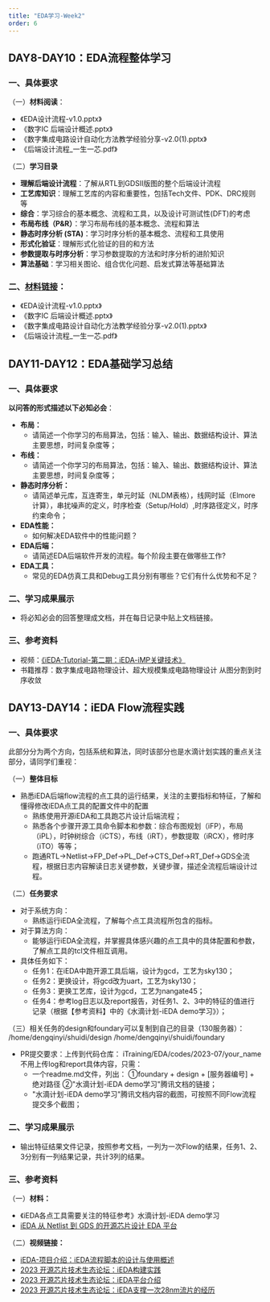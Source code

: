 ```yaml
---
title: "EDA学习-Week2"
order: 6
---
```


## DAY8-DAY10：EDA流程整体学习

### 一、具体要求

（一）**材料阅读**：
   - 《EDA设计流程-v1.0.pptx》
   - 《数字IC 后端设计概述.pptx》
   - 《数字集成电路设计自动化方法教学经验分享-v2.0(1).pptx》
   - 《后端设计流程_一生一芯.pdf》

（二）**学习目录**
   - **理解后端设计流程**：了解从RTL到GDSII版图的整个后端设计流程
   -  **工艺库知识**：理解工艺库的内容和重要性，包括Tech文件、PDK、DRC规则等
   - **综合**：学习综合的基本概念、流程和工具，以及设计可测试性(DFT)的考虑
   - **布局布线（P&R）**：学习布局布线的基本概念、流程和算法
   - **静态时序分析 (STA)**：学习时序分析的基本概念、流程和工具使用
   - **形式化验证**：理解形式化验证的目的和方法
   - **参数提取与时序分析**：学习参数提取的方法和时序分析的进阶知识
   - **算法基础**：学习相关图论、组合优化问题、启发式算法等基础算法


### 二、[材料链接](https://gitee.com/oscc-project/iTraining/tree/master/EDA/ppt)：
   - 《EDA设计流程-v1.0.pptx》
   - 《数字IC 后端设计概述.pptx》
   - 《数字集成电路设计自动化方法教学经验分享-v2.0(1).pptx》
   - 《后端设计流程_一生一芯.pdf》




## DAY11-DAY12：EDA基础学习总结

### 一、具体要求

   **以问答的形式描述以下必知必会**：
   - **布局：**
     - 请简述一个你学习的布局算法，包括：输入、输出、数据结构设计、算法主要思想，时间复杂度等；
   - **布线：**
     - 请简述一个你学习的布局算法，包括：输入、输出、数据结构设计、算法主要思想，时间复杂度等；
   - **静态时序分析：**
     - 请简述单元库，互连寄生，单元时延（NLDM表格），线网时延（Elmore计算），串扰噪声的定义，时序检查（Setup/Hold）,时序路径定义，时序约束命令； 
   - **EDA性能：**
     - 如何解决EDA软件中的性能问题？ 
   - **EDA后端：**
     - 请简述EDA后端软件开发的流程。每个阶段主要在做哪些工作? 
   - **EDA工具：**
     - 常见的EDA仿真工具和Debug工具分别有哪些？它们有什么优势和不足？

### 二、学习成果展示
   - 将必知必会的回答整理成文档，并在每日记录中贴上文档链接。

### 三、参考资料

- 视频：[《iEDA-Tutorial-第二期：iEDA-iMP关键技术》](https://www.bilibili.com/video/BV1GV41157js)
- 书籍推荐：数字集成电路物理设计、超大规模集成电路物理设计 从图分割到时序收敛



## DAY13-DAY14：iEDA Flow流程实践

### 一、具体要求

此部分分为两个方向，包括系统和算法，同时该部分也是水滴计划实践的重点关注部分，请同学们重视：

（一）**整体目标**
- 熟悉iEDA后端flow流程的点工具的运行结果，关注的主要指标和特征，了解和懂得修改iEDA点工具的配置文件中的配置
  - 熟练使用开源iEDA和工具跑芯片设计后端流程；
  - 熟悉各个步骤开源工具命令脚本和参数：综合布图规划（iFP），布局（iPL），时钟树综合（iCTS），布线（iRT），参数提取（iRCX），修时序（iTO）等等； 
  - 跑通RTL->Netlist->FP_Def->PL_Def->CTS_Def->RT_Def->GDS全流程，根据日志内容解读日志关键参数，关键步骤，描述全流程后端设计过程。

（二）**任务要求**
- 对于系统方向：
   - 熟练运行iEDA全流程，了解每个点工具流程所包含的指标。
- 对于算法方向：
   - 能够运行iEDA全流程，并掌握具体感兴趣的点工具中的具体配置和参数，了解点工具的tcl文件相互调用。
- 具体任务如下：
   - 任务1：在iEDA中跑开源工具后端，设计为gcd，工艺为sky130；
   - 任务2：更换设计，将gcd改为uart，工艺为sky130；
   - 任务3：更换工艺库，设计为gcd，工艺为nangate45；
   - 任务4：参考log日志以及report报告，对任务1、2、3中的特征的值进行记录（根据【参考资料】中的《水滴计划-iEDA demo学习》）；

（三）相关任务的design和foundary可以复制到自己的目录（130服务器）： /home/dengqinyi/shuidi/design /home/dengqinyi/shuidi/foundary 
- PR提交要求：上传到代码仓库： iTraining/EDA/codes/2023-07/your_name 不用上传log和report具体内容，只需： 
  - 一个readme.md文件，列出： ①foundary + design + [服务器编号] + 绝对路径 ②"水滴计划-iEDA demo学习"腾讯文档的链接；
  - "水滴计划-iEDA demo学习"腾讯文档内容的截图，可按照不同Flow流程提交多个截图；

### 二、学习成果展示

- 输出特征结果文件记录，按照参考文档，一列为一次Flow的结果，任务1、2、3分别有一列结果记录，共计3列的结果。

### 三、参考资料

（一）**材料：**
   - 《iEDA各点工具需要关注的特征参考》水滴计划-iEDA demo学习
   - [iEDA 从 Netlist 到 GDS 的开源芯片设计 EDA 平台](https://gitee.com/oscc-project/iEDA/blob/master/README.md)

（二）**视频链接：**
   - [iEDA-项目介绍：iEDA流程脚本的设计与使用概述](https://www.bilibili.com/video/BV1xx4y1X7Wq)
   - [2023 开源芯片技术生态论坛：iEDA构建实践](https://www.bilibili.com/video/BV1mp4y1P7C7)
   - [2023 开源芯片技术生态论坛：iEDA平台介绍](https://www.bilibili.com/video/BV1T94y147pX)
   - [2023 开源芯片技术生态论坛：iEDA支撑一次28nm流片的经历](https://www.bilibili.com/video/BV1Th4y1S7Xj)

